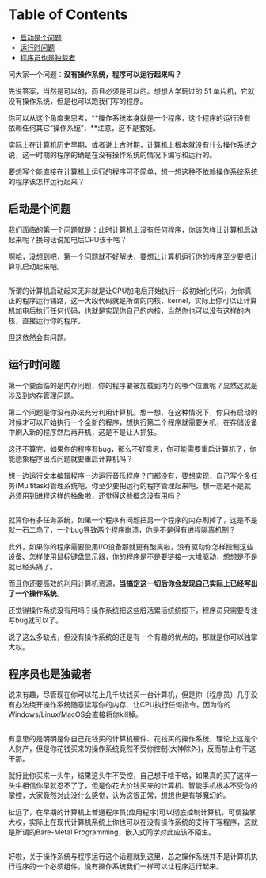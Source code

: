 # Table of Contents

  * [启动是个问题](#启动是个问题)
  * [运行时问题](#运行时问题)
  * [程序员也是独裁者](#程序员也是独裁者)


问大家一个问题：**没有操作系统，程序可以运行起来吗？**

先说答案，当然是可以的，而且必须是可以的。想想大学玩过的 51 单片机，它就没有操作系统，但是也可以跑我们写的程序。

你可以从这个角度来思考，**操作系统本身就是一个程序，这个程序的运行没有依赖任何其它“操作系统”，**注意，这不是套娃。

实际上在计算机历史早期，或者说上古时期，计算机上根本就没有什么操作系统之说，这一时期的程序的确是在没有操作系统的情况下编写和运行的。

要想写个能直接在计算机上运行的程序可不简单，想一想这种不依赖操作系统系统的程序该怎样运行起来？

## 启动是个问题

我们面临的第一个问题就是：此时计算机上没有任何程序，你该怎样让计算机启动起来呢？换句话说加电后CPU该干啥？

啊哈，没想到吧，第一个问题就不好解决，要想让计算机运行你的程序至少要把计算机启动起来吧。

![图片](data:image/gif;base64,iVBORw0KGgoAAAANSUhEUgAAAAEAAAABCAYAAAAfFcSJAAAADUlEQVQImWNgYGBgAAAABQABh6FO1AAAAABJRU5ErkJggg==)

所谓的计算机启动起来无非就是让CPU加电后开始执行一段初始化代码，为你真正的程序运行铺路，这一大段代码就是所谓的内核，kernel，实际上你可以让计算机加电后执行任何代码，也就是实现你自己的内核，当然你也可以没有这样的内核，直接运行你的程序。

但这依然会有问题。

## 运行时问题

第一个要面临的是内存问题，你的程序要被加载到内存的哪个位置呢？显然这就是涉及到内存管理问题。

第二个问题是你没有办法充分利用计算机。想一想，在这种情况下，你只有启动的时候才可以开始执行一个全新的程序，想执行第二个程序就需要关机，在存储设备中刷入新的程序然后再开机，这是不是让人抓狂。

这还不算完，如果你的程序有bug，那么不好意思，你可能需要重启计算机了，你能想象程序出点问题就要重启计算机吗？

想一边运行文本编辑程序一边运行音乐程序？门都没有，要想实现，自己写个多任务(Multitask)管理系统吧，你至少要把运行的程序管理起来吧，想一想是不是就必须用到进程这样的抽象啦，还觉得这些概念没有用吗？

![图片](data:image/gif;base64,iVBORw0KGgoAAAANSUhEUgAAAAEAAAABCAYAAAAfFcSJAAAADUlEQVQImWNgYGBgAAAABQABh6FO1AAAAABJRU5ErkJggg==)

就算你有多任务系统，如果一个程序有问题把另一个程序的内存刷掉了，这是不是就一石二鸟了，一个bug导致两个程序崩溃，你是不是得有进程隔离机制？

此外，如果你的程序需要使用I/O设备那就更有酸爽啦，没有驱动你怎样控制这些设备、怎样使用鼠标键盘显示器，你的程序是不是要链接一大堆驱动，想想是不是就已经头痛了。

而且你还要高效的利用计算机资源，**当搞定这一切后你会发现自己实际上已经写出了一个操作系统**。

还觉得操作系统没有用吗？操作系统把这些脏活累活统统揽下，程序员只需要专注写bug就可以了。

说了这么多缺点，但没有操作系统的还是有一个有趣的优点的，那就是你可以独掌大权。

## 程序员也是独裁者

说来有趣，尽管现在你可以花上几千块钱买一台计算机，但是你（程序员）几乎没有办法绕开操作系统随意读写你的内存、让CPU执行任何指令，因为你的Windows/Linux/MacOS会直接将你kill掉。

![图片](data:image/gif;base64,iVBORw0KGgoAAAANSUhEUgAAAAEAAAABCAYAAAAfFcSJAAAADUlEQVQImWNgYGBgAAAABQABh6FO1AAAAABJRU5ErkJggg==)

有意思的是明明是你自己花钱买的计算机硬件、花钱买的操作系统，理论上这是个人财产，但是你花钱买来的操作系统竟然不受你控制(大神除外)，反而禁止你干这干那。

就好比你买来一头牛，结果这头牛不受控，自己想干啥干啥，如果真的买了这样一头牛相信你早就忍不了了，但是你花大价钱买来的计算机、智能手机根本不受你的掌控，大家竟然对此没什么感觉，认为这很正常，想想也是有够魔幻的。

扯远了，在早期的计算机上普通程序员(应用程序)可以彻底控制计算机，可谓独掌大权，实际上在现代计算机系统上你也可以在没有操作系统的支持下写程序，这就是所谓的Bare-Metal Programming，嵌入式同学对此应该不陌生。

![图片](data:image/gif;base64,iVBORw0KGgoAAAANSUhEUgAAAAEAAAABCAYAAAAfFcSJAAAADUlEQVQImWNgYGBgAAAABQABh6FO1AAAAABJRU5ErkJggg==)

好啦，关于操作系统与程序运行这个话题就到这里，总之操作系统并不是计算机执行程序的一个必须组件，没有操作系统我们一样可以让程序运行起来。
